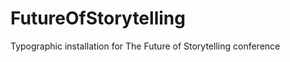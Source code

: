 FutureOfStorytelling
====================

Typographic installation for The Future of Storytelling conference
